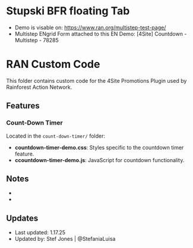 # Stupski BFR floating Tab

- Demo is visable on: https://www.ran.org/multistep-test-page/
- Multistep ENgrid Form attached to this EN Demo: [4Site] Countdown - Multistep - 78285

# RAN Custom Code

This folder contains custom code for the 4Site Promotions Plugin used by Rainforest Action Network.

## Features
### Count-Down Timer
Located in the `count-down-timer/` folder:
- **countdown-timer-demo.css**: Styles specific to the countdown timer feature.
- **ccountdown-timer-demo.js**: JavaScript for countdown functionality.

## Notes
- 
- 


## Updates
- Last updated: 1.17.25
- Updated by: Stef Jones | @StefaniaLuisa

